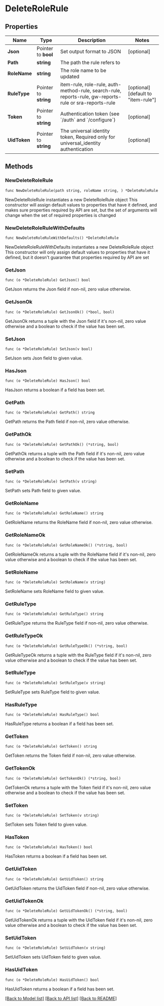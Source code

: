 # DeleteRoleRule

## Properties

Name | Type | Description | Notes
------------ | ------------- | ------------- | -------------
**Json** | Pointer to **bool** | Set output format to JSON | [optional] 
**Path** | **string** | The path the rule refers to | 
**RoleName** | **string** | The role name to be updated | 
**RuleType** | Pointer to **string** | item-rule, role-rule, auth-method-rule, search-rule, reports-rule, gw-reports-rule or sra-reports-rule | [optional] [default to "item-rule"]
**Token** | Pointer to **string** | Authentication token (see &#x60;/auth&#x60; and &#x60;/configure&#x60;) | [optional] 
**UidToken** | Pointer to **string** | The universal identity token, Required only for universal_identity authentication | [optional] 

## Methods

### NewDeleteRoleRule

`func NewDeleteRoleRule(path string, roleName string, ) *DeleteRoleRule`

NewDeleteRoleRule instantiates a new DeleteRoleRule object
This constructor will assign default values to properties that have it defined,
and makes sure properties required by API are set, but the set of arguments
will change when the set of required properties is changed

### NewDeleteRoleRuleWithDefaults

`func NewDeleteRoleRuleWithDefaults() *DeleteRoleRule`

NewDeleteRoleRuleWithDefaults instantiates a new DeleteRoleRule object
This constructor will only assign default values to properties that have it defined,
but it doesn't guarantee that properties required by API are set

### GetJson

`func (o *DeleteRoleRule) GetJson() bool`

GetJson returns the Json field if non-nil, zero value otherwise.

### GetJsonOk

`func (o *DeleteRoleRule) GetJsonOk() (*bool, bool)`

GetJsonOk returns a tuple with the Json field if it's non-nil, zero value otherwise
and a boolean to check if the value has been set.

### SetJson

`func (o *DeleteRoleRule) SetJson(v bool)`

SetJson sets Json field to given value.

### HasJson

`func (o *DeleteRoleRule) HasJson() bool`

HasJson returns a boolean if a field has been set.

### GetPath

`func (o *DeleteRoleRule) GetPath() string`

GetPath returns the Path field if non-nil, zero value otherwise.

### GetPathOk

`func (o *DeleteRoleRule) GetPathOk() (*string, bool)`

GetPathOk returns a tuple with the Path field if it's non-nil, zero value otherwise
and a boolean to check if the value has been set.

### SetPath

`func (o *DeleteRoleRule) SetPath(v string)`

SetPath sets Path field to given value.


### GetRoleName

`func (o *DeleteRoleRule) GetRoleName() string`

GetRoleName returns the RoleName field if non-nil, zero value otherwise.

### GetRoleNameOk

`func (o *DeleteRoleRule) GetRoleNameOk() (*string, bool)`

GetRoleNameOk returns a tuple with the RoleName field if it's non-nil, zero value otherwise
and a boolean to check if the value has been set.

### SetRoleName

`func (o *DeleteRoleRule) SetRoleName(v string)`

SetRoleName sets RoleName field to given value.


### GetRuleType

`func (o *DeleteRoleRule) GetRuleType() string`

GetRuleType returns the RuleType field if non-nil, zero value otherwise.

### GetRuleTypeOk

`func (o *DeleteRoleRule) GetRuleTypeOk() (*string, bool)`

GetRuleTypeOk returns a tuple with the RuleType field if it's non-nil, zero value otherwise
and a boolean to check if the value has been set.

### SetRuleType

`func (o *DeleteRoleRule) SetRuleType(v string)`

SetRuleType sets RuleType field to given value.

### HasRuleType

`func (o *DeleteRoleRule) HasRuleType() bool`

HasRuleType returns a boolean if a field has been set.

### GetToken

`func (o *DeleteRoleRule) GetToken() string`

GetToken returns the Token field if non-nil, zero value otherwise.

### GetTokenOk

`func (o *DeleteRoleRule) GetTokenOk() (*string, bool)`

GetTokenOk returns a tuple with the Token field if it's non-nil, zero value otherwise
and a boolean to check if the value has been set.

### SetToken

`func (o *DeleteRoleRule) SetToken(v string)`

SetToken sets Token field to given value.

### HasToken

`func (o *DeleteRoleRule) HasToken() bool`

HasToken returns a boolean if a field has been set.

### GetUidToken

`func (o *DeleteRoleRule) GetUidToken() string`

GetUidToken returns the UidToken field if non-nil, zero value otherwise.

### GetUidTokenOk

`func (o *DeleteRoleRule) GetUidTokenOk() (*string, bool)`

GetUidTokenOk returns a tuple with the UidToken field if it's non-nil, zero value otherwise
and a boolean to check if the value has been set.

### SetUidToken

`func (o *DeleteRoleRule) SetUidToken(v string)`

SetUidToken sets UidToken field to given value.

### HasUidToken

`func (o *DeleteRoleRule) HasUidToken() bool`

HasUidToken returns a boolean if a field has been set.


[[Back to Model list]](../README.md#documentation-for-models) [[Back to API list]](../README.md#documentation-for-api-endpoints) [[Back to README]](../README.md)


